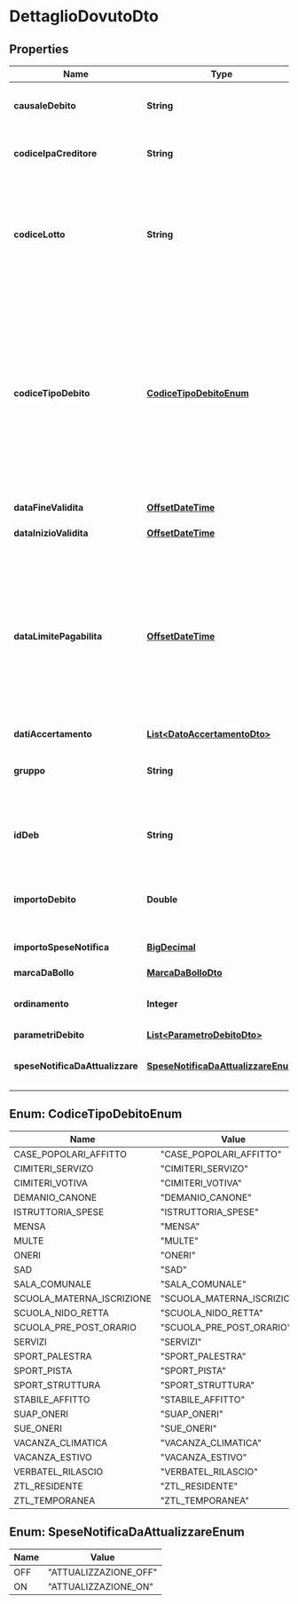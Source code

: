 
# DettaglioDovutoDto

## Properties
Name | Type | Description | Notes
------------ | ------------- | ------------- | -------------
**causaleDebito** | **String** | La causale del debito che viene inviata ad AGID, max 140 caratteri | 
**codiceIpaCreditore** | **String** | Codice IPA identificativo dell’ente creditore |  [optional]
**codiceLotto** | **String** | Alfanumerico per l&#39;identificazione di debiti aggregati per affinità ed importanza per l&#39;ente, nato esplicitamente per le Poste, max 200 caratteri | 
**codiceTipoDebito** | [**CodiceTipoDebitoEnum**](#CodiceTipoDebitoEnum) | Codice che raggruppa tutte le parametrizzazioni semanticamente omogeneo di debiti. Identifica tipicamente un tributo o più in generale un onere che l’utente finale ha maturato nei confronti della pubblica amministrazione, max 1000 caratteri | 
**dataFineValidita** | [**OffsetDateTime**](OffsetDateTime.md) | Data di fine validità del debito |  [optional]
**dataInizioValidita** | [**OffsetDateTime**](OffsetDateTime.md) | Data di inizio validità del debito | 
**dataLimitePagabilita** | [**OffsetDateTime**](OffsetDateTime.md) | Indica la data limite di pagabilità nel caso in cui la data di fine validità ricada in una data in cui non sia possibile effettuare il pagamento. Se non impostato la data limite di pagabilità sarà impostata uguale alla data di fine validità |  [optional]
**datiAccertamento** | [**List&lt;DatoAccertamentoDto&gt;**](DatoAccertamentoDto.md) |  |  [optional]
**gruppo** | **String** | Identifica una opzione di pagamento per la relativa posizione debitoria | 
**idDeb** | **String** | Identificativo del debito, è univoco nello scope della posizione debitoria, max 256 caratteri | 
**importoDebito** | **Double** | Importo con due cifre decimali, massimo valore previsto 999999999.99 | 
**importoSpeseNotifica** | [**BigDecimal**](BigDecimal.md) | Importo spese notifica con due cifre decimali |  [optional]
**marcaDaBollo** | [**MarcaDaBolloDto**](MarcaDaBolloDto.md) |  |  [optional]
**ordinamento** | **Integer** | Indica l&#39;ordinamento del debito all&#39;interno del gruppo | 
**parametriDebito** | [**List&lt;ParametroDebitoDto&gt;**](ParametroDebitoDto.md) |  |  [optional]
**speseNotificaDaAttualizzare** | [**SpeseNotificaDaAttualizzareEnum**](#SpeseNotificaDaAttualizzareEnum) | flag che indica se le spese notifica sono da attualizzare |  [optional]


<a name="CodiceTipoDebitoEnum"></a>
## Enum: CodiceTipoDebitoEnum
Name | Value
---- | -----
CASE_POPOLARI_AFFITTO | &quot;CASE_POPOLARI_AFFITTO&quot;
CIMITERI_SERVIZO | &quot;CIMITERI_SERVIZO&quot;
CIMITERI_VOTIVA | &quot;CIMITERI_VOTIVA&quot;
DEMANIO_CANONE | &quot;DEMANIO_CANONE&quot;
ISTRUTTORIA_SPESE | &quot;ISTRUTTORIA_SPESE&quot;
MENSA | &quot;MENSA&quot;
MULTE | &quot;MULTE&quot;
ONERI | &quot;ONERI&quot;
SAD | &quot;SAD&quot;
SALA_COMUNALE | &quot;SALA_COMUNALE&quot;
SCUOLA_MATERNA_ISCRIZIONE | &quot;SCUOLA_MATERNA_ISCRIZIONE&quot;
SCUOLA_NIDO_RETTA | &quot;SCUOLA_NIDO_RETTA&quot;
SCUOLA_PRE_POST_ORARIO | &quot;SCUOLA_PRE_POST_ORARIO&quot;
SERVIZI | &quot;SERVIZI&quot;
SPORT_PALESTRA | &quot;SPORT_PALESTRA&quot;
SPORT_PISTA | &quot;SPORT_PISTA&quot;
SPORT_STRUTTURA | &quot;SPORT_STRUTTURA&quot;
STABILE_AFFITTO | &quot;STABILE_AFFITTO&quot;
SUAP_ONERI | &quot;SUAP_ONERI&quot;
SUE_ONERI | &quot;SUE_ONERI&quot;
VACANZA_CLIMATICA | &quot;VACANZA_CLIMATICA&quot;
VACANZA_ESTIVO | &quot;VACANZA_ESTIVO&quot;
VERBATEL_RILASCIO | &quot;VERBATEL_RILASCIO&quot;
ZTL_RESIDENTE | &quot;ZTL_RESIDENTE&quot;
ZTL_TEMPORANEA | &quot;ZTL_TEMPORANEA&quot;


<a name="SpeseNotificaDaAttualizzareEnum"></a>
## Enum: SpeseNotificaDaAttualizzareEnum
Name | Value
---- | -----
OFF | &quot;ATTUALIZZAZIONE_OFF&quot;
ON | &quot;ATTUALIZZAZIONE_ON&quot;




